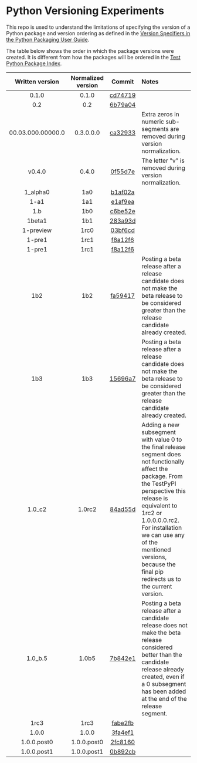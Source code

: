 # Python Versioning Experiments

This repo is used to understand the limitations of specifying the
version of a Python package and version ordering as defined in the
[Version Specifiers in the Python Packaging User Guide](https://packaging.python.org/en/latest/specifications/version-specifiers/).

The table below shows the order in which the package versions were
created. It is different from how the packages will be ordered in the
[Test Python Package Index](https://test.pypi.org/project/pythonversioningexperiments/).

| Written version   | Normalized version| Commit                                   | Notes                   |
| :---------------: | :---------------: | :--------------------------------------: | :---------------------- |
| 0.1.0             | 0.1.0             | [cd74719](https://github.com/GabrielGiurgica/python-versioning-experiments/commit/cd747197cfd8d7c0c3e33e15be8f76af145c68c6) |                         |
| 0.2               | 0.2               | [6b79a04](https://github.com/GabrielGiurgica/python-versioning-experiments/commit/6b79a044d47a225a51207d830e1739d19f908514) |                         |
| 00.03.000.00000.0 | 0.3.0.0.0         | [ca32933](https://github.com/GabrielGiurgica/python-versioning-experiments/commit/ca329332c241113d413d2fbde603c1a488465359) | Extra zeros in numeric sub-segments are removed during version normalization. |
| v0.4.0            | 0.4.0             | [0f55d7e](https://github.com/GabrielGiurgica/python-versioning-experiments/commit/0f55d7e9590cfb7d14b2780d68995a9952963ca3) | The letter "v" is removed during version normalization. |
| 1_alpha0           | 1a0              | [b1af02a](https://github.com/GabrielGiurgica/python-versioning-experiments/commit/b1af02ad70a3a52e2f045c9bc5d45c183695995f) |  |
| 1-a1               | 1a1              | [e1af9ea](https://github.com/GabrielGiurgica/python-versioning-experiments/commit/e1af9ea033c803301210503a25d67e84299e1242) |  |
| 1.b                | 1b0              | [c6be52e](https://github.com/GabrielGiurgica/python-versioning-experiments/commit/c6be52ed752c3dd9f9baca561cd2d353f8135f1e) |  |
| 1beta1             | 1b1              | [283a93d](https://github.com/GabrielGiurgica/python-versioning-experiments/commit/283a93dd92f7039d32aee89b340e3978cc8ac7a3) |  |
| 1-preview          | 1rc0             | [03bf6cd](https://github.com/GabrielGiurgica/python-versioning-experiments/commit/03bf6cd417c653da8ba2413f8caae2467a131067) |  |
| 1-pre1             | 1rc1             | [f8a12f6](https://github.com/GabrielGiurgica/python-versioning-experiments/commit/f8a12f6e825a4e52c0f407d9f6e2460142a8fe90) |  |
| 1-pre1             | 1rc1             | [f8a12f6](https://github.com/GabrielGiurgica/python-versioning-experiments/commit/f8a12f6e825a4e52c0f407d9f6e2460142a8fe90) |  |
| 1b2                | 1b2              | [fa59417](https://github.com/GabrielGiurgica/python-versioning-experiments/commit/fa594177289f3a75856778f1d480e7fbe2b012ad) | Posting a beta release after a release candidate does not make the beta release to be considered greater than the release candidate already created. |
| 1b3                | 1b3              | [15696a7](https://github.com/GabrielGiurgica/python-versioning-experiments/commit/15696a799573fda618073a51215738c4cb4351ed) | Posting a beta release after a release candidate does not make the beta release to be considered greater than the release candidate already created. |
| 1.0_c2             | 1.0rc2           | [84ad55d](https://github.com/GabrielGiurgica/python-versioning-experiments/commit/84ad55dc8d1eba222173cbfa9077eb0472113b86) | Adding a new subsegment with value 0 to the final release segment does not functionally affect the package. From the TestPyPI perspective this release is equivalent to 1rc2 or 1.0.0.0.0.rc2. For installation we can use any of the mentioned versions, because the final pip redirects us to the current version. |
| 1.0_b.5             | 1.0b5           | [7b842e1](https://github.com/GabrielGiurgica/python-versioning-experiments/commit/7b842e1e4b97c92965e1c95353c1e0b60745234b) | Posting a beta release after a candidate release does not make the beta release considered better than the candidate release already created, even if a 0 subsegment has been added at the end of the release segment. |
| 1rc3                | 1rc3             | [fabe2fb](https://github.com/GabrielGiurgica/python-versioning-experiments/commit/fabe2fbba00d9655e3df220b30b05b7b153147d8) |  |
| 1.0.0               | 1.0.0            | [3fa4ef1](https://github.com/GabrielGiurgica/python-versioning-experiments/commit/3fa4ef17ed93b93d57d2e7f814c794bf7d4646c6) |  |
| 1.0.0.post0         | 1.0.0.post0      | [2fc8160](https://github.com/GabrielGiurgica/python-versioning-experiments/commit/2fc8160b9c4e58b9da8895688918e433ae51b6a8) |  |
| 1.0.0.post1         | 1.0.0.post1      | [0b892cb](https://github.com/GabrielGiurgica/python-versioning-experiments/commit/0b892cb20446783e534dd48f992cf3c3a9575306) |  |